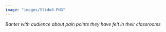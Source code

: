 ```yaml
---
image: "images/Slide8.PNG"
---
```


*Banter with audience about pain points they have felt in their classrooms*
